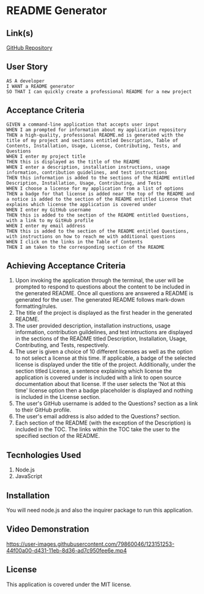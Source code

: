 # README Generator

## Link(s)

[GitHub Repository](https://github.com/emangano2816/readme_generator)

## User Story

```text
AS A developer
I WANT a README generator
SO THAT I can quickly create a professional README for a new project
```

## Acceptance Criteria

```text
GIVEN a command-line application that accepts user input
WHEN I am prompted for information about my application repository
THEN a high-quality, professional README.md is generated with the title of my project and sections entitled Description, Table of Contents, Installation, Usage, License, Contributing, Tests, and Questions
WHEN I enter my project title
THEN this is displayed as the title of the README
WHEN I enter a description, installation instructions, usage information, contribution guidelines, and test instructions
THEN this information is added to the sections of the README entitled Description, Installation, Usage, Contributing, and Tests
WHEN I choose a license for my application from a list of options
THEN a badge for that license is added near the top of the README and a notice is added to the section of the README entitled License that explains which license the application is covered under
WHEN I enter my GitHub username
THEN this is added to the section of the README entitled Questions, with a link to my GitHub profile
WHEN I enter my email address
THEN this is added to the section of the README entitled Questions, with instructions on how to reach me with additional questions
WHEN I click on the links in the Table of Contents
THEN I am taken to the corresponding section of the README
```

## Achieving Acceptance Criteria

1. Upon invoking the application through the terminal, the user will be prompted to respond to questions about the content to be included in the generated README. Once all questions are answered a README is generated for the user.  The generated README follows mark-down formatting/rules.
2. The title of the project is displayed as the first header in the generated README.
3. The user provided description, installation instructions, usage information, contribution guildelines, and test intructions are displayed in the sections of the README titled Description, Installation, Usage, Contributing, and Tests, respectively.
4. The user is given a choice of 10 different licenses as well as the option to not select a license at this time. If applicable, a badge of the selected license is displayed under the title of the project.  Additionally, under the section titled License, a sentence explaining which license the application is covered under is included with a link to open source documentation about that license.  If the user selects the 'Not at this time' license option then a badge placeholder is displayed and nothing is included in the License section.
5. The user's GitHub username is added to the Questions? section as a link to their GitHub profile.
6. The user's email address is also added to the Questions? section.
7. Each section of the README (with the exception of the Description) is included in the TOC.  The links within the TOC take the user to the specified section of the README.

## Tecnhologies Used

1. Node.js
2. JavaScript

## Installation

You will need node.js and also the inquirer package to run this application.

## Video Demonstration

https://user-images.githubusercontent.com/79860046/123151253-44f00a00-d431-11eb-8d36-ad7c950fee6e.mp4

## License

This application is covered under the MIT license.
